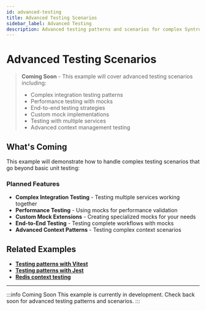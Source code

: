```yaml
---
id: advanced-testing
title: Advanced Testing Scenarios
sidebar_label: Advanced Testing
description: Advanced testing patterns and scenarios for complex SyntropyLog applications
---
```


# Advanced Testing Scenarios

> **Coming Soon** - This example will cover advanced testing scenarios including:
> 
> - Complex integration testing patterns
> - Performance testing with mocks
> - End-to-end testing strategies
> - Custom mock implementations
> - Testing with multiple services
> - Advanced context management testing

## What's Coming

This example will demonstrate how to handle complex testing scenarios that go beyond basic unit testing:

### Planned Features

- **Complex Integration Testing** - Testing multiple services working together
- **Performance Testing** - Using mocks for performance validation
- **Custom Mock Extensions** - Creating specialized mocks for your needs
- **End-to-End Testing** - Testing complete workflows with mocks
- **Advanced Context Patterns** - Testing complex context scenarios

## Related Examples

- **[Testing patterns with Vitest](./testing-patterns-vitest)**
- **[Testing patterns with Jest](./testing-patterns-jest)**
- **[Redis context testing](./testing-redis-context)**

---

:::info Coming Soon
This example is currently in development. Check back soon for advanced testing patterns and scenarios.
::: 